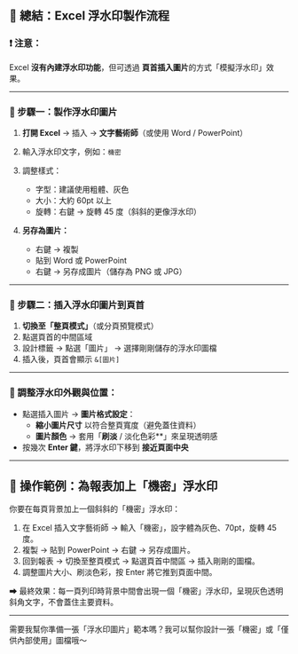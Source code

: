 ## 📝 總結：Excel 浮水印製作流程

### ❗ 注意：
Excel **沒有內建浮水印功能**，但可透過 **頁首插入圖片**的方式「模擬浮水印」效果。

---

### 🔧 步驟一：製作浮水印圖片

1. **打開 Excel** → 插入 → **文字藝術師**（或使用 Word / PowerPoint）  
2. 輸入浮水印文字，例如：`機密`  
3. 調整樣式：
   - 字型：建議使用粗體、灰色
   - 大小：大約 60pt 以上
   - 旋轉：右鍵 → 旋轉 45 度（斜斜的更像浮水印）

4. **另存為圖片：**
   - 右鍵 → 複製
   - 貼到 Word 或 PowerPoint
   - 右鍵 → 另存成圖片（儲存為 PNG 或 JPG）

---

### 🔧 步驟二：插入浮水印圖片到頁首

1. **切換至「整頁模式」**（或分頁預覽模式）  
2. 點選頁首的中間區域  
3. 設計標籤 → 點選「圖片」 → 選擇剛剛儲存的浮水印圖檔  
4. 插入後，頁首會顯示 `&[圖片]`

---

### 🎨 調整浮水印外觀與位置：

- 點選插入圖片 → **圖片格式設定**：
   - **縮小圖片尺寸** 以符合整頁寬度（避免蓋住資料）
   - **圖片顏色** → 套用「**刷淡** / 淡化色彩**」來呈現透明感
- 按幾次 **Enter 鍵**，將浮水印下移到 **接近頁面中央**

---

## 📘 操作範例：為報表加上「機密」浮水印

你要在每頁背景加上一個斜斜的「機密」浮水印：

1. 在 Excel 插入文字藝術師 → 輸入「機密」，設字體為灰色、70pt，旋轉 45 度。
2. 複製 → 貼到 PowerPoint → 右鍵 → 另存成圖片。
3. 回到報表 → 切換至整頁模式 → 點選頁首中間區 → 插入剛剛的圖檔。
4. 調整圖片大小、刷淡色彩，按 Enter 將它推到頁面中間。

➡ 最終效果：每一頁列印時背景中間會出現一個「機密」浮水印，呈現灰色透明斜角文字，不會蓋住主要資料。

---

需要我幫你準備一張「浮水印圖片」範本嗎？我可以幫你設計一張「機密」或「僅供內部使用」圖檔哦～